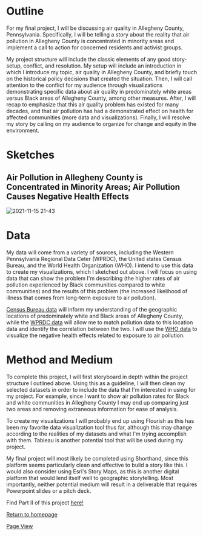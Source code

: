 # Outline
For my final project, I will be discussing air quality in Allegheny County, Pennsylvania. Specifically, I will be telling a story about the reality that air pollution in Allegheny County is concentrated in minority areas and implement a call to action for concerned residents and activist groups.

My project structure will include the classic elements of any good story- setup, conflict, and resolution. My setup will include an introduction in which I introduce my topic, air quality in Allegheny County, and briefly touch on the historical policy decisions that created the situation. Then, I will call attention to the conflict for my audience through visualizations demonstrating specific data about air quality in predominately white areas versus Black areas of Allegheny County, among other measures. After, I will recap to emphasize that this air quality problem has existed for many decades, and that air pollution has had a demonstrated effect on health for affected communities (more data and visualizations). Finally, I will resolve my story by calling on my audience to organize for change and equity in the environment.

# Sketches
## Air Pollution in Allegheny County is Concentrated in Minority Areas; Air Pollution Causes Negative Health Effects
![2021-11-15 21-43](https://user-images.githubusercontent.com/92963323/141886631-4ea3ad72-f9f2-4106-a5fb-b8d7dc054030.jpeg)

# Data
My data will come from a variety of sources, including the Western Pennsylvania Regional Data Ceter (WPRDC), the United states Census Bureau, and the World Health Organization (WHO). I intend to use this data to create my visualizations, which I sketched out above. I will focus on using data that can show the problem I'm describing (the higher rates of air pollution experienced by Black communities compared to white communities) and the results of this problem (the increased likelihood of illness that comes from long-term exposure to air pollution).

[Census Bureau data](https://data.census.gov/cedsci/profile?g=0500000US42003) will inform my understanding of the geographic locations of predominately white and Black areas of Allegheny County, while the [WPRDC data](https://data.wprdc.org/dataset/allegheny-county-air-quality) will allow me to match pollution data to this location data and identify the correlation between the two. I will use the [WHO data](https://www.who.int/data/gho/data/themes/topics/topic-details/GHO/ambient-air-pollution) to visualize the negative health effects related to exposure to air pollution.

# Method and Medium
To complete this project, I will first storyboard in depth within the project structure I outlined above. Using this as a guideline, I will then clean my selected datasets in order to include the data that I'm interested in using for my project. For example, since I want to show air pollution rates for Black and white communities in Allegheny County I may end up comparing just two areas and removing extraneous information for ease of analysis.

To create my visualizations I will probably end up using Flourish as this has been my favorite data visualization tool thus far, although this may change according to the realities of my datasets and what I'm trying accomplish with them. Tableau is another potential tool that will be used during my project.

My final project will most likely be completed using Shorthand, since this platform seems particularly clean and effective to build a story like this. I would also consider using Esri's Story Maps, as this is another digital platform that would lend itself well to geographic storytelling. Most importantly, neither potential medium will result in a deliverable that requires Powerpoint slides or a pitch deck. 

Find Part II of this project [here!](https://aej6qm.github.io/Telling-Stories-with-Data/final_project_part_2_AnneJensen.html)

[Return to homepage](https://aej6qm.github.io/Telling-Stories-with-Data.html)

[Page View](https://aej6qm.github.io/Telling-Stories-with-Data.html)
